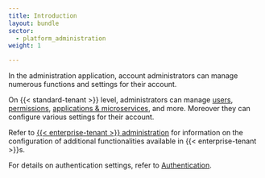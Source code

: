 ```yaml
---
title: Introduction
layout: bundle
sector:
  - platform_administration
weight: 1

---
```


In the administration application, account administrators can manage numerous functions and settings for their account.

On {{< standard-tenant >}} level, administrators can manage [users](/standard-tenant/managing-users/), [permissions](/standard-tenant/managing-permissions/), [applications & microservices](/standard-tenant/ecosystem/), and more. Moreover they can configure various settings for their account.

Refer to [{{< enterprise-tenant >}} administration](/enterprise-tenant/enterprise-tenant-introduction/) for information on the configuration of additional functionalities available in {{< enterprise-tenant >}}s.

For details on authentication settings, refer to [Authentication](/authentication/).
